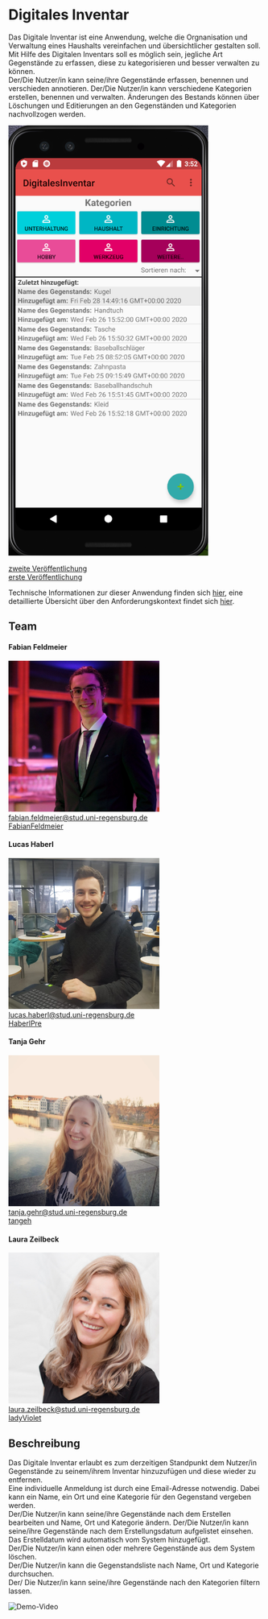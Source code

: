# Digitales Inventar

Das Digitale Inventar ist eine Anwendung, welche die Orgnanisation und Verwaltung eines Haushalts vereinfachen und übersichtlicher gestalten soll.
Mit Hilfe des Digitalen Inventars soll es möglich sein, jegliche Art Gegenstände zu erfassen, diese zu kategorisieren und besser verwalten zu können.\
Der/Die Nutzer/in kann seine/ihre Gegenstände erfassen, benennen und verschieden annotieren.
Der/Die Nutzer/in kann verschiedene Kategorien erstellen, benennen und verwalten.
Änderungen des Bestands können über Löschungen und Editierungen an den Gegenständen und Kategorien nachvollzogen werden.

![Screenshot](./docs/images/Screenshot.PNG)

[zweite Veröffentlichung](./docs/APK/DigitalesInventarV02.apk)\
[erste Veröffentlichung](./docs/APK/DigitalesInventarV01.apk)

Technische Informationen zur dieser Anwendung finden sich [hier](./docs/Setup.md), eine detaillierte Übersicht über den Anforderungskontext findet sich [hier](./docs/Overview.md).

## Team

#### Fabian Feldmeier
<img src="./docs/images/FabianFeldmeier.JPG" width="300" height="300">\
fabian.feldmeier@stud.uni-regensburg.de\
[FabianFeldmeier](https://github.com/FabianFeldmeier)

#### Lucas Haberl
<img src="./docs/images/LucasHaberl.jpeg" width="300" height="300">\
lucas.haberl@stud.uni-regensburg.de\
[HaberlPre](https://github.com/HaberlPre)

#### Tanja Gehr
<img src="./docs/images/TanjaGehr.jpg" width="300" height="300">\
tanja.gehr@stud.uni-regensburg.de\
[tangeh](https://github.com/tangeh)

#### Laura Zeilbeck
<img src="./docs/images/LauraZeilbeck.jpg" width="300" height="300">\
laura.zeilbeck@stud.uni-regensburg.de\
[ladyViolet](https://github.com/ladyViolet)




## Beschreibung

Das Digitale Inventar erlaubt es zum derzeitigen Standpunkt dem Nutzer/in Gegenstände zu seinem/ihrem Inventar
hinzuzufügen und diese wieder zu entfernen.\
Eine individuelle Anmeldung ist durch eine Email-Adresse notwendig.
Dabei kann ein Name, ein Ort und eine Kategorie für den Gegenstand vergeben werden.\
Der/Die Nutzer/in kann seine/ihre Gegenstände nach dem Erstellen bearbeiten und Name, Ort und Kategorie ändern.
Der/Die Nutzer/in kann seine/ihre Gegenstände nach dem Erstellungsdatum aufgelistet einsehen.
Das Erstelldatum wird automatisch vom System hinzugefügt.\
Der/Die Nutzer/in kann einen oder mehrere Gegenstände aus dem System löschen.\
Der/Die Nutzer/in kann die Gegenstandsliste nach Name, Ort und Kategorie durchsuchen.\
Der/ Die Nutzer/in kann seine/ihre Gegenstände nach den Kategorien filtern lassen.

![Demo-Video](./docs/demo/2nd-Release.gif)

